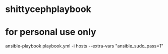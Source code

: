 # shittycephplaybook

# for personal use only
ansible-playbook playbook.yml -i hosts --extra-vars "ansible_sudo_pass=1"
